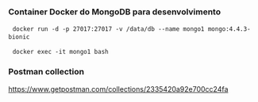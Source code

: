 ### Container Docker do MongoDB para desenvolvimento

<pre> <code>docker run -d -p 27017:27017 -v /data/db --name mongo1 mongo:4.4.3-bionic</code> </pre>
<pre> <code>docker exec -it mongo1 bash</code> </pre>

### Postman collection


https://www.getpostman.com/collections/2335420a92e700cc24fa
